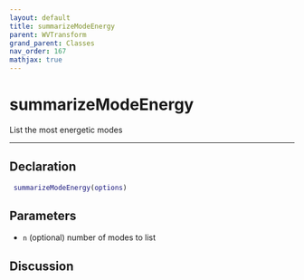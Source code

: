 ```yaml
---
layout: default
title: summarizeModeEnergy
parent: WVTransform
grand_parent: Classes
nav_order: 167
mathjax: true
---
```


#  summarizeModeEnergy

List the most energetic modes


---

## Declaration
```matlab
 summarizeModeEnergy(options)
```
## Parameters
+ `n`  (optional) number of modes to list

## Discussion

      
